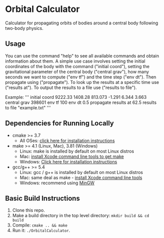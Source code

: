 # Orbital Calculator

Calculator for propagating orbits of bodies around a central body following two-body physics.

## Usage 
You can use the command "help" to see all available commands and obtain information about them.
A simple use case involves setting the initial coordinates of the body with the command ("initial coord"),
setting the gravitational parameter of the central body ("central grav"), how many seconds we want to compute
("env tf") and the time step ("env dt"). Then propagate using ("propagate"). 
To look up the results at a specific time use ("results at"). To output the results to a file use ("results to file").

Example:
'''
initial coord 9222.33 1408.28 813.073 -1.291 6.344 3.663
central grav 398601
env tf 100
env dt 0.5
propagate
results at 62.5
results to file "example.txt"
'''

## Dependencies for Running Locally
* cmake >= 3.7
  * All OSes: [click here for installation instructions](https://cmake.org/install/)
* make >= 4.1 (Linux, Mac), 3.81 (Windows)
  * Linux: make is installed by default on most Linux distros
  * Mac: [install Xcode command line tools to get make](https://developer.apple.com/xcode/features/)
  * Windows: [Click here for installation instructions](http://gnuwin32.sourceforge.net/packages/make.htm)
* gcc/g++ >= 5.4
  * Linux: gcc / g++ is installed by default on most Linux distros
  * Mac: same deal as make - [install Xcode command line tools](https://developer.apple.com/xcode/features/)
  * Windows: recommend using [MinGW](http://www.mingw.org/)

## Basic Build Instructions

1. Clone this repo.
2. Make a build directory in the top level directory: `mkdir build && cd build`
3. Compile: `cmake .. && make`
4. Run it: `./OrbitalCalculator`.